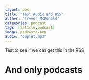 ```yaml
---
layout: post
title: "Test Audio and RSS"
author: "Trevor McDonald"
categories: podcast
tags: [article,podcast]
image: podcasts.png
audio: "ouptut.mp3"
---
```


Test to see if we can get this in the RSS

# And only podcasts
